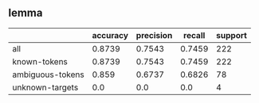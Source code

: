 
## lemma

|                  | accuracy | precision | recall | support |
|------------------|----------|-----------|--------|---------|
| all              | 0.8739   | 0.7543    | 0.7459 | 222     |
| known-tokens     | 0.8739   | 0.7543    | 0.7459 | 222     |
| ambiguous-tokens | 0.859    | 0.6737    | 0.6826 | 78      |
| unknown-targets  | 0.0      | 0.0       | 0.0    | 4       |

